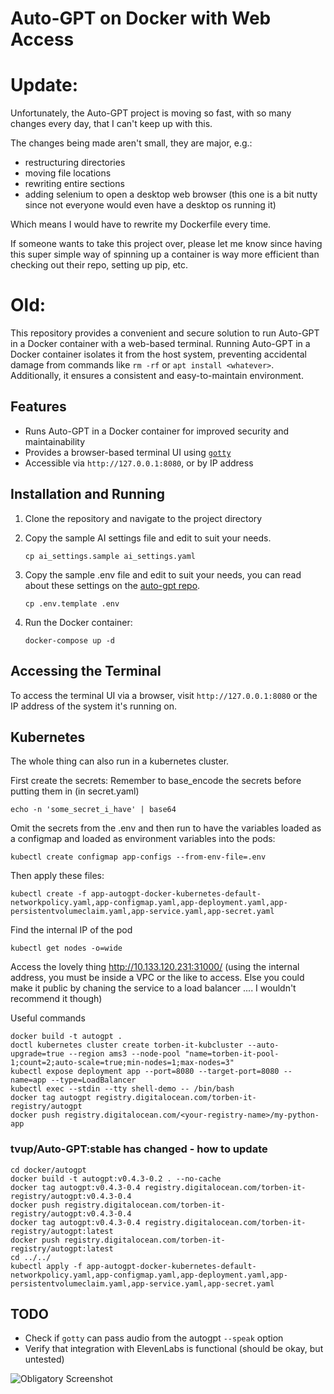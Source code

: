 # Auto-GPT on Docker with Web Access

# Update:

Unfortunately, the Auto-GPT project is moving so fast, with so many changes every day, that I can't keep up with this. 

The changes being made aren't small, they are major, e.g.:
* restructuring directories
* moving file locations
* rewriting entire sections
* adding selenium to open a desktop web browser (this one is a bit nutty since not everyone would even have a desktop os running it)

Which means I would have to rewrite my Dockerfile every time.

If someone wants to take this project over, please let me know since having this super simple way of spinning up a container is way more efficient than checking out their repo, setting up pip, etc.



# Old:


This repository provides a convenient and secure solution to run Auto-GPT in a Docker container with a web-based terminal. Running Auto-GPT in a Docker container isolates it from the host system, preventing accidental damage from commands like `rm -rf` or `apt install <whatever>`. Additionally, it ensures a consistent and easy-to-maintain environment.

## Features

- Runs Auto-GPT in a Docker container for improved security and maintainability
- Provides a browser-based terminal UI using [`gotty`](https://github.com/sorenisanerd/gotty)
- Accessible via `http://127.0.0.1:8080`, or by IP address

## Installation and Running

1. Clone the repository and navigate to the project directory
2. Copy the sample AI settings file and edit to suit your needs.

    ```
    cp ai_settings.sample ai_settings.yaml
    ```

3. Copy the sample .env file and edit to suit your needs, you can read about these settings on the [auto-gpt repo](https://github.com/Significant-Gravitas/Auto-GPT).

    ```
    cp .env.template .env
    ```

4. Run the Docker container:

    ```
    docker-compose up -d
    ```


## Accessing the Terminal

To access the terminal UI via a browser, visit `http://127.0.0.1:8080` or the IP address of the system it's running on. 

## Kubernetes

The whole thing can also run in a kubernetes cluster.

First create the secrets:
Remember to base_encode the secrets before putting them in (in secret.yaml)
```commandline
echo -n 'some_secret_i_have' | base64
```

Omit the secrets from the .env and then run to have the variables loaded as a configmap and loaded as environment variables into the pods:
```commandline
kubectl create configmap app-configs --from-env-file=.env
```

Then apply these files:
```commandline
kubectl create -f app-autogpt-docker-kubernetes-default-networkpolicy.yaml,app-configmap.yaml,app-deployment.yaml,app-persistentvolumeclaim.yaml,app-service.yaml,app-secret.yaml
```

Find the internal IP of the pod
```commandline
kubectl get nodes -o=wide
```

Access the lovely thing
http://10.133.120.231:31000/ (using the internal address, you must be inside a VPC or the like to access. Else you could make it public by chaning the service to a load balancer .... I wouldn't recommend it though)


Useful commands
```commandline
docker build -t autogpt .
doctl kubernetes cluster create torben-it-kubcluster --auto-upgrade=true --region ams3 --node-pool "name=torben-it-pool-1;count=2;auto-scale=true;min-nodes=1;max-nodes=3"
kubectl expose deployment app --port=8080 --target-port=8080 --name=app --type=LoadBalancer
kubectl exec --stdin --tty shell-demo -- /bin/bash
docker tag autogpt registry.digitalocean.com/torben-it-registry/autogpt
docker push registry.digitalocean.com/<your-registry-name>/my-python-app
```

### tvup/Auto-GPT:stable has changed - how to update
```commandline
cd docker/autogpt
docker build -t autogpt:v0.4.3-0.2 . --no-cache
docker tag autogpt:v0.4.3-0.4 registry.digitalocean.com/torben-it-registry/autogpt:v0.4.3-0.4
docker push registry.digitalocean.com/torben-it-registry/autogpt:v0.4.3-0.4
docker tag autogpt:v0.4.3-0.4 registry.digitalocean.com/torben-it-registry/autogpt:latest
docker push registry.digitalocean.com/torben-it-registry/autogpt:latest
cd ../../
kubectl apply -f app-autogpt-docker-kubernetes-default-networkpolicy.yaml,app-configmap.yaml,app-deployment.yaml,app-persistentvolumeclaim.yaml,app-service.yaml,app-secret.yaml
```

## TODO

- Check if `gotty` can pass audio from the autogpt `--speak` option
- Verify that integration with ElevenLabs is functional (should be okay, but untested)

![Obligatory Screenshot](screenshots/screenshot.png)

